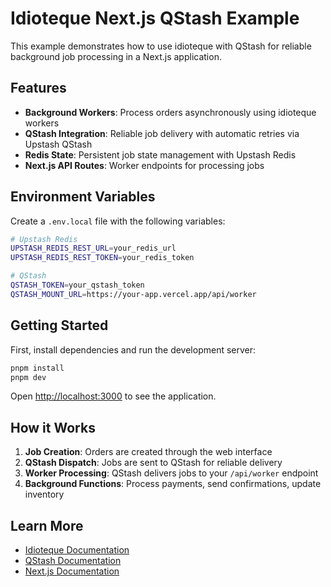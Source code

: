 # Idioteque Next.js QStash Example

This example demonstrates how to use idioteque with QStash for reliable background job processing in a Next.js application.

## Features

- **Background Workers**: Process orders asynchronously using idioteque workers
- **QStash Integration**: Reliable job delivery with automatic retries via Upstash QStash
- **Redis State**: Persistent job state management with Upstash Redis
- **Next.js API Routes**: Worker endpoints for processing jobs

## Environment Variables

Create a `.env.local` file with the following variables:

```bash
# Upstash Redis
UPSTASH_REDIS_REST_URL=your_redis_url
UPSTASH_REDIS_REST_TOKEN=your_redis_token

# QStash
QSTASH_TOKEN=your_qstash_token
QSTASH_MOUNT_URL=https://your-app.vercel.app/api/worker
```

## Getting Started

First, install dependencies and run the development server:

```bash
pnpm install
pnpm dev
```

Open [http://localhost:3000](http://localhost:3000) to see the application.

## How it Works

1. **Job Creation**: Orders are created through the web interface
2. **QStash Dispatch**: Jobs are sent to QStash for reliable delivery
3. **Worker Processing**: QStash delivers jobs to your `/api/worker` endpoint
4. **Background Functions**: Process payments, send confirmations, update inventory

## Learn More

- [Idioteque Documentation](https://github.com/your-repo/idioteque)
- [QStash Documentation](https://upstash.com/docs/qstash)
- [Next.js Documentation](https://nextjs.org/docs)
